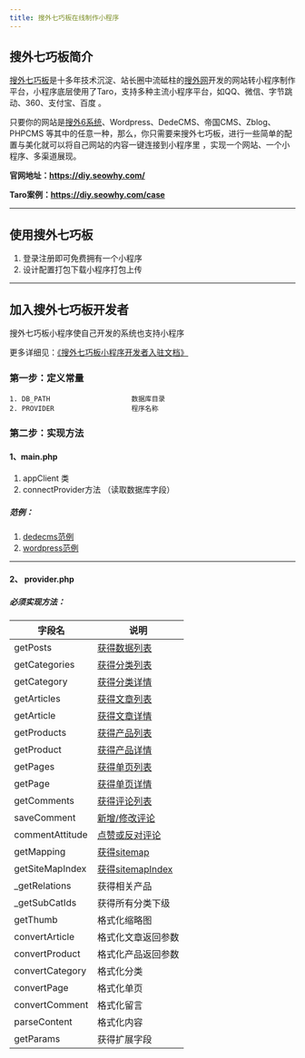 ```yaml
---
title: 搜外七巧板在线制作小程序
---
```

## 搜外七巧板简介
 [搜外七巧板](https://diy.seowhy.com/)是十多年技术沉淀、站长圈中流砥柱的[搜外网](https://www.seowhy.com/)开发的网站转小程序制作平台，小程序底层使用了Taro，支持多种主流小程序平台，如QQ、微信、字节跳动、360、支付宝、百度 。

只要你的网站是[搜外6系统](https://6.seowhy.com/)、Wordpress、DedeCMS、帝国CMS、Zblog、PHPCMS 等其中的任意一种，那么，你只需要来搜外七巧板，进行一些简单的配置与美化就可以将自己网站的内容一键连接到小程序里 ，实现一个网站、一个小程序、多渠道展现。

**官网地址：https://diy.seowhy.com/**

**Taro案例：https://diy.seowhy.com/case**

---
## 使用搜外七巧板
1. 登录注册即可免费拥有一个小程序
2. 设计配置打包下载小程序打包上传

---
## 加入搜外七巧板开发者 
搜外七巧板小程序使自己开发的系统也支持小程序

更多详细见：[《搜外七巧板小程序开发者入驻文档》](https://www.kancloud.cn/lyc_echo/diy_seowhy_com/2030231)

### 第一步：定义常量
~~~
1. DB_PATH                    数据库目录
2. PROVIDER                   程序名称
~~~

### 第二步：实现方法
#### 1、main.php
1. appClient 类 
2. connectProvider方法 （读取数据库字段）
##### 范例：
1. [dedecms范例](https://www.kancloud.cn/lyc_echo/diy_seowhy_com/2030187)
2. [wordpress范例](https://www.kancloud.cn/lyc_echo/diy_seowhy_com/2030188)
*****
#### 2、 provider.php
##### 必须实现方法：
|  字段名 |   说明|
| --- | --- |
| getPosts|              [获得数据列表](https://www.kancloud.cn/lyc_echo/diy_seowhy_com/2030192) |
| getCategories |         [获得分类列表](https://www.kancloud.cn/lyc_echo/diy_seowhy_com/2030191) |
| getCategory |           [获得分类详情](https://www.kancloud.cn/lyc_echo/diy_seowhy_com/2030191) |
| getArticles |           [获得文章列表](https://www.kancloud.cn/lyc_echo/diy_seowhy_com/2030194) |
| getArticle |            [获得文章详情](https://www.kancloud.cn/lyc_echo/diy_seowhy_com/2030191) |
| getProducts |           [获得产品列表](https://www.kancloud.cn/lyc_echo/diy_seowhy_com/2030193) |
| getProduct |            [获得产品详情](https://www.kancloud.cn/lyc_echo/diy_seowhy_com/2030196) |
| getPages |              [获得单页列表](https://www.kancloud.cn/lyc_echo/diy_seowhy_com/2030197) |
| getPage |               [获得单页详情](https://www.kancloud.cn/lyc_echo/diy_seowhy_com/2030198) |
| getComments |           [获得评论列表](https://www.kancloud.cn/lyc_echo/diy_seowhy_com/2030199) |
| saveComment |           [新增/修改评论](https://www.kancloud.cn/lyc_echo/diy_seowhy_com/2030200) |
| commentAttitude |       [点赞或反对评论](https://www.kancloud.cn/lyc_echo/diy_seowhy_com/2030201) |
| getMapping |            [获得sitemap](https://www.kancloud.cn/lyc_echo/diy_seowhy_com/2030203) |
| getSiteMapIndex |       [获得sitemapIndex](https://www.kancloud.cn/lyc_echo/diy_seowhy_com/2030204) |
| _getRelations |         获得相关产品 |
| _getSubCatIds |         获得所有分类下级 |
| getThumb |              格式化缩略图 |
| convertArticle |        格式化文章返回参数 |
| convertProduct |        格式化产品返回参数 |
| convertCategory |       格式化分类 |
| convertPage |           格式化单页 |
| convertComment |        格式化留言 |
| parseContent |          格式化内容 |
| getParams |             获得扩展字段 |


